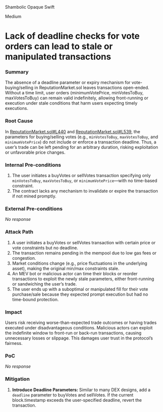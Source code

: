 Shambolic Opaque Swift

Medium

# Lack of deadline checks for vote orders can lead to stale or manipulated transactions

### Summary

The absence of a deadline parameter or expiry mechanism for vote-buying/selling in ReputationMarket.sol leaves transactions open-ended. Without a time limit, user orders (minimumVotePrice, minVotesToBuy, maxVotesToBuy) can remain valid indefinitely, allowing front-running or execution under stale conditions that harm users expecting timely executions.

### Root Cause

In [ReputationMarket.sol#L440](https://github.com/sherlock-audit/2024-12-ethos-update/blob/main/ethos/packages/contracts/contracts/ReputationMarket.sol#L440) and [ReputationMarket.sol#L539](https://github.com/sherlock-audit/2024-12-ethos-update/blob/main/ethos/packages/contracts/contracts/ReputationMarket.sol#L539), the parameters for buying/selling votes (e.g., `minVotesToBuy`, `maxVotesToBuy`, and `minimumVotePrice`) do not include or enforce a transaction deadline. Thus, a user’s trade can be left pending for an arbitrary duration, risking exploitation or unfavorable price changes.

### Internal Pre-conditions

1. The user initiates a buyVotes or sellVotes transaction specifying only `minVotesToBuy`, `maxVotesToBuy`, or `minimumVotePrice`—with no time-based constraint.
2. The contract lacks any mechanism to invalidate or expire the transaction if not mined promptly.

### External Pre-conditions

_No response_

### Attack Path

1. A user initiates a buyVotes or sellVotes transaction with certain price or vote constraints but no deadline.
2. The transaction remains pending in the mempool due to low gas fees or congestion.
3. Market conditions change (e.g., price fluctuations in the underlying asset), making the original min/max constraints stale.
4. An MEV bot or malicious actor can time their blocks or reorder transactions to exploit the newly stale parameters, either front-running or sandwiching the user’s trade.
5. The user ends up with a suboptimal or manipulated fill for their vote purchase/sale because they expected prompt execution but had no time-bound protection.

### Impact

Users risk receiving worse-than-expected trade outcomes or having trades executed under disadvantageous conditions. Malicious actors can exploit the indefinite window to front-run or back-run transactions, causing unnecessary losses or slippage. This damages user trust in the protocol’s fairness.

### PoC

_No response_

### Mitigation

1. **Introduce Deadline Parameters:** Similar to many DEX designs, add a `deadline` parameter to buyVotes and sellVotes. If the current block.timestamp exceeds the user-specified deadline, revert the transaction.